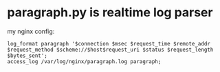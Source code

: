# paragraph.py is realtime log parser

my nginx config:

    log_format paragraph '$connection $msec $request_time $remote_addr $request_method $scheme://$host$request_uri $status $request_length $bytes_sent';
    access_log /var/log/nginx/paragraph.log paragraph;
